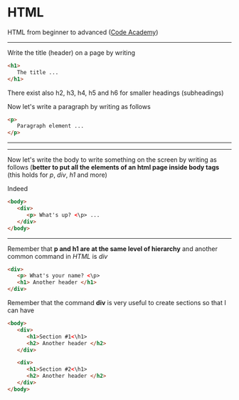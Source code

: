 # HTML
HTML from beginner to advanced ([Code Academy](https://www.codecademy.com/learn))

***
Write the title (header) on a page by writing 
```html
<h1>
   The title ...
</h1>
```
There exist also h2, h3, h4, h5 and h6 for smaller headings (subheadings)

Now let's write a paragraph by writing as follows

```html
<p>
   Paragraph element ...
</p>
```
***


***
Now let's write the body to write something on the screen by writing as follows (**better to put all the elements of an html page inside body tags** (this holds for *p*, *div*, *h1* and more)

Indeed

```html
<body>
   <div>
      <p> What's up? <\p> ...
   </div>
</body>
```
***

Remember that **p and h1 are at the same level of hierarchy** and another common command in *HTML* is *div*
```html
<div>
   <p> What's your name? <\p>
   <h1> Another header </h1>
</div>
```

Remember that the command **div** is very useful to create sections so that I can have
```html
<body>
   <div>
      <h1>Section #1<\h1>
      <h2> Another header </h2>
   </div>

   <div>
      <h1>Section #2<\h1>
      <h2> Another header </h2>
   </div>
</body>
```



